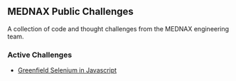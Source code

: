 MEDNAX Public Challenges
---

A collection of code and thought challenges from the MEDNAX engineering team. 

### Active Challenges 

- [Greenfield Selenium in Javascript](./selenium-javascript-greenfield/README.md)